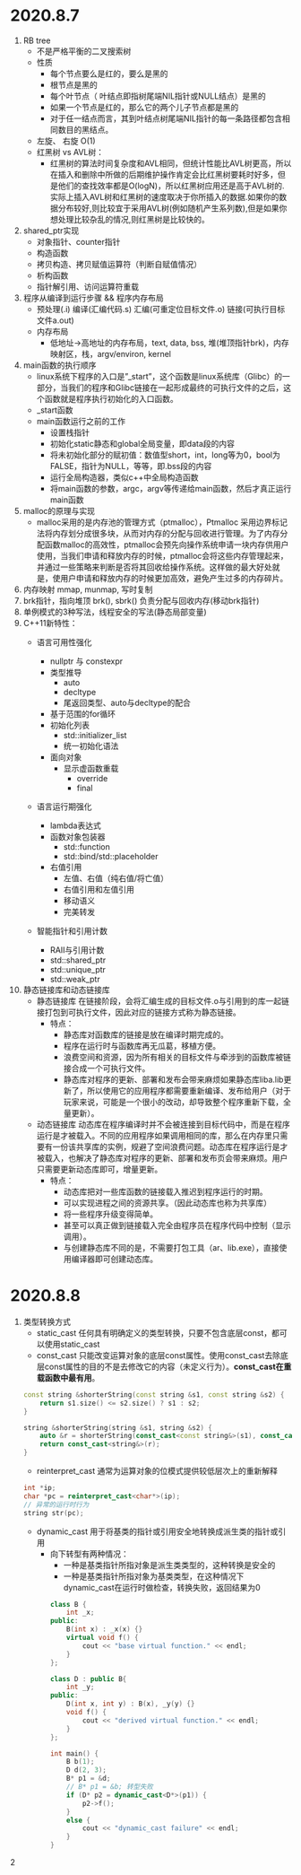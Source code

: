 # 2020.8.7
1. RB tree
    - 不是严格平衡的二叉搜索树
    - 性质
        - 每个节点要么是红的，要么是黑的
        - 根节点是黑的
        - 每个叶节点（ 叶结点即指树尾端NIL指针或NULL结点）是黑的
        - 如果一个节点是红的，那么它的两个儿子节点都是黑的
        - 对于任一结点而言，其到叶结点树尾端NIL指针的每一条路径都包含相同数目的黑结点。
    - 左旋、 右旋 O(1)
    - 红黑树 vs AVL树：
        - 红黑树的算法时间复杂度和AVL相同，但统计性能比AVL树更高，所以在插入和删除中所做的后期维护操作肯定会比红黑树要耗时好多，但是他们的查找效率都是O(logN)，所以红黑树应用还是高于AVL树的. 实际上插入AVL树和红黑树的速度取决于你所插入的数据.如果你的数据分布较好,则比较宜于采用AVL树(例如随机产生系列数),但是如果你想处理比较杂乱的情况,则红黑树是比较快的。
2. shared_ptr实现
    - 对象指针、counter指针
    - 构造函数
    - 拷贝构造、拷贝赋值运算符（判断自赋值情况）
    - 析构函数
    - 指针解引用、访问运算符重载
3. 程序从编译到运行步骤 && 程序内存布局
    - 预处理(.i) 编译(汇编代码.s) 汇编(可重定位目标文件.o) 链接(可执行目标文件a.out)
    - 内存布局
        - 低地址->高地址的内存布局，text, data, bss, 堆(堆顶指针brk)，内存映射区，栈，argv/environ,  kernel
4. main函数的执行顺序
    - linux系统下程序的入口是”_start”，这个函数是linux系统库（Glibc）的一部分，当我们的程序和Glibc链接在一起形成最终的可执行文件的之后，这个函数就是程序执行初始化的入口函数。
    - _start函数
    - main函数运行之前的工作
        - 设置栈指针
        - 初始化static静态和global全局变量，即data段的内容
        - 将未初始化部分的赋初值：数值型short，int，long等为0，bool为FALSE，指针为NULL，等等，即.bss段的内容
        - 运行全局构造器，类似c++中全局构造函数
        - 将main函数的参数，argc，argv等传递给main函数，然后才真正运行main函数
5. malloc的原理与实现
    - malloc采用的是内存池的管理方式（ptmalloc），Ptmalloc 采用边界标记法将内存划分成很多块，从而对内存的分配与回收进行管理。为了内存分配函数malloc的高效性，ptmalloc会预先向操作系统申请一块内存供用户使用，当我们申请和释放内存的时候，ptmalloc会将这些内存管理起来，并通过一些策略来判断是否将其回收给操作系统。这样做的最大好处就是，使用户申请和释放内存的时候更加高效，避免产生过多的内存碎片。
6. 内存映射 mmap, munmap, 写时复制
7. brk指针，指向堆顶 brk(), sbrk() 负责分配与回收内存(移动brk指针)
8. 单例模式的3种写法，线程安全的写法(静态局部变量)
9. C++11新特性：
    - 语言可用性强化
        - nullptr 与 constexpr
        - 类型推导
            - auto
            - decltype
            - 尾返回类型、auto与decltype的配合
        - 基于范围的for循环
        - 初始化列表
            - std::initializer_list
            - 统一初始化语法
        - 面向对象
            - 显示虚函数重载
                - override
                - final
    
    - 语言运行期强化
        - lambda表达式
        - 函数对象包装器
            - std::function
            - std::bind/std::placeholder
        - 右值引用
            - 左值、右值（纯右值/将亡值）
            - 右值引用和左值引用
            - 移动语义
            - 完美转发

    - 智能指针和引用计数
        - RAII与引用计数
        - std::shared_ptr
        - std::unique_ptr
        - std::weak_ptr
10. 静态链接库和动态链接库
    - 静态链接库 在链接阶段，会将汇编生成的目标文件.o与引用到的库一起链接打包到可执行文件，因此对应的链接方式称为静态链接。
        - 特点：
            - 静态库对函数库的链接是放在编译时期完成的。
            - 程序在运行时与函数库再无瓜葛，移植方便。
            - 浪费空间和资源，因为所有相关的目标文件与牵涉到的函数库被链接合成一个可执行文件。
            - 静态库对程序的更新、部署和发布会带来麻烦如果静态库liba.lib更新了，所以使用它的应用程序都需要重新编译、发布给用户（对于玩家来说，可能是一个很小的改动，却导致整个程序重新下载，全量更新）。
    - 动态链接库 动态库在程序编译时并不会被连接到目标代码中，而是在程序运行是才被载入。不同的应用程序如果调用相同的库，那么在内存里只需要有一份该共享库的实例，规避了空间浪费问题。动态库在程序运行是才被载入，也解决了静态库对程序的更新、部署和发布页会带来麻烦。用户只需要更新动态库即可，增量更新。
        - 特点：
            - 动态库把对一些库函数的链接载入推迟到程序运行的时期。
            - 可以实现进程之间的资源共享。（因此动态库也称为共享库）
            - 将一些程序升级变得简单。
            - 甚至可以真正做到链接载入完全由程序员在程序代码中控制（显示调用）。
            - 与创建静态库不同的是，不需要打包工具（ar、lib.exe），直接使用编译器即可创建动态库。
# 2020.8.8
1. 类型转换方式
    - static_cast 任何具有明确定义的类型转换，只要不包含底层const，都可以使用static_cast
    - const_cast 只能改变运算对象的底层const属性。使用const_cast去除底层const属性的目的不是去修改它的内容（未定义行为）。**const_cast在重载函数中最有用**。
    ```cpp
    const string &shorterString(const string &s1, const string &s2) {
        return s1.size() <= s2.size() ? s1 : s2;
    }

    string &shorterString(string &s1, string &s2) {
        auto &r = shorterString(const_cast<const string&>(s1), const_cast<const string&>(s2));
        return const_cast<string&>(r);
    }
    ```
    - reinterpret_cast 通常为运算对象的位模式提供较低层次上的重新解释
    ```cpp
    int *ip;
    char *pc = reinterpret_cast<char*>(ip);
    // 异常的运行时行为
    string str(pc);
    ```
    - dynamic_cast 用于将基类的指针或引用安全地转换成派生类的指针或引用
        - 向下转型有两种情况：
            - 一种是基类指针所指对象是派生类类型的，这种转换是安全的
            - 一种是基类指针所指对象为基类类型，在这种情况下dynamic_cast在运行时做检查，转换失败，返回结果为0
            ```cpp
            class B {
                int _x;
            public:
                B(int x) : _x(x) {}
                virtual void f() {
                    cout << "base virtual function." << endl;
                }
            };

            class D : public B{
                int _y;
            public:
                D(int x, int y) : B(x), _y(y) {}
                void f() {
                    cout << "derived virtual function." << endl;
                }
            };

            int main() {
                B b(1);
                D d(2, 3);
                B* p1 = &d;
                // B* p1 = &b; 转型失败
                if (D* p2 = dynamic_cast<D*>(p1)) {
                    p2->f();
                }
                else {
                    cout << "dynamic_cast failure" << endl;
                }
            }
            ```
2